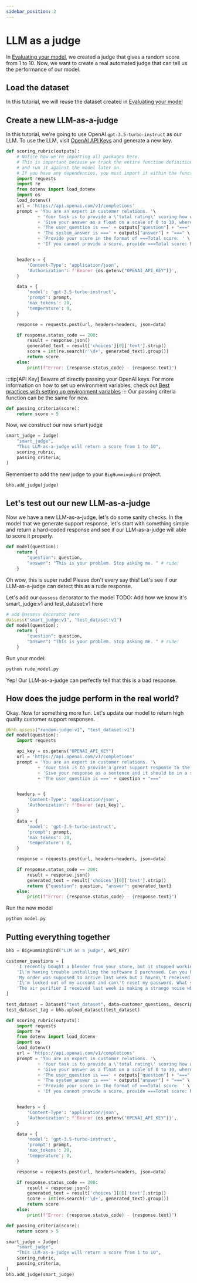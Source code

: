 ```yaml
---
sidebar_position: 2
---
```

# LLM as a judge

In [Evaluating your model](./create_a_random_judge.md), we created a judge that gives a random score from 1 to 10. Now, we want to create a real automated judge that can tell us the performance of our model. 

## Load the dataset
In this tutorial, we will reuse the dataset created in [Evaluating your model](./create_a_random_judge.md)

## Create a new LLM-as-a-judge
In this tutorial, we're going to use OpenAI `gpt-3.5-turbo-instruct` as our LLM. To use the LLM, visit [OpenAI API Keys](https://platform.openai.com/api-keys) and generate a new key. 

```python
def scoring_rubric(outputs):
    # Notice how we're importing all packages here.
    # This is important because we track the entire function definition 
    # and run it against the model later on. 
    # If you have any dependencies, you must import it within the function. 
    import requests
    import re
    from dotenv import load_dotenv
    import os
    load_dotenv()
    url = 'https://api.openai.com/v1/completions'
    prompt = 'You are an expert in customer relations. '\
            + 'Your task is to provide a \'total rating\' scoring how well the system_answer answers the user concerns expressed in the user_question.'\
            + 'Give your answer as a float on a scale of 0 to 10, where 0 means that the system_answer is not helpful at all, and 10 means that the answer completely and helpfully addresses the question.' \
            + 'The user_question is ===' + outputs["question"] + "===" \
            + 'The system_answer is ===' + outputs["answer"] + "===" \
            + 'Provide your score in the format of ===Total score: ' \
            + 'If you cannot provide a score, provide ===Total score: None'


    headers = {
        'Content-Type': 'application/json',
        'Authorization': f'Bearer {os.getenv("OPENAI_API_KEY")}',
    }

    data = {
        'model': 'gpt-3.5-turbo-instruct',
        'prompt': prompt,
        'max_tokens': 20,
        'temperature': 0,
    }

    response = requests.post(url, headers=headers, json=data)

    if response.status_code == 200:
        result = response.json()
        generated_text = result['choices'][0]['text'].strip()
        score = int(re.search(r'\d+', generated_text).group())
        return score
    else:
        print(f"Error: {response.status_code} - {response.text}")
```
:::tip[API Key]
Beware of directly passing your OpenAI keys. For more information on how to set up environment variables, check out [Best practices with setting up environment variables](../further_topics/env_var.md)
:::
Our passing criteria function can be the same for now.

```python
def passing_criteria(score):
    return score > 5
```
Now, we construct our new smart judge
```python
smart_judge = Judge(
    "smart_judge",
    "This LLM-as-a-judge will return a score from 1 to 10",
    scoring_rubric,
    passing_criteria,
)
```

Remember to add the new judge to your `BigHummingbird` project.
```python
bhb.add_judge(judge)
```

## Let's test out our new LLM-as-a-judge
Now we have a new LLM-as-a-judge, let's do some sanity checks. 
In the model that we generate support response, let's start with something simple and return a hard-coded response and see if our LLM-as-a-judge will able to score it properly.
```python title="rude_model.py"
def model(question):
    return {
        "question": question,
        "answer": "This is your problem. Stop asking me. " # rude!
    }    
```
Oh wow, this is super rude! Please don't every say this! Let's see if our LLM-as-a-judge can detect this as a rude response. 

Let's add our `@assess` decorator to the model
TODO: Add how we know it's smart_judge:v1 and test_dataset:v1 here
```python title="rude_model.py"
# add @assess decorator here
@assess("smart_judge:v1", "test_dataset:v1")
def model(question):
    return {
        "question": question,
        "answer": "This is your problem. Stop asking me. " # rude!
    }
```
Run your model: 
```bash
python rude_model.py
```
Yep! Our LLM-as-a-judge can perfectly tell that this is a bad response. 

## How does the judge perform in the real world? 
Okay. Now for something more fun. Let's update our model to return high quality customer support responses. 
```python title="model.py"
@bhb.assess("random-judge:v1", "test_dataset:v1")
def model(question):
    import requests

    api_key = os.getenv("OPENAI_API_KEY")
    url = 'https://api.openai.com/v1/completions'
    prompt = 'You are an expert in customer relations. '\
            + 'Your task is to provide a great support response to the given customer question.'\
            + 'Give your response as a sentence and it should be in a supportive and helpful tone.' \
            + 'The user_question is ===' + question + "==="


    headers = {
        'Content-Type': 'application/json',
        'Authorization': f'Bearer {api_key}',
    }

    data = {
        'model': 'gpt-3.5-turbo-instruct',
        'prompt': prompt,
        'max_tokens': 20,
        'temperature': 0,
    }

    response = requests.post(url, headers=headers, json=data)

    if response.status_code == 200:
        result = response.json()
        generated_text = result['choices'][0]['text'].strip()
        return {"question": question, "answer": generated_text}
    else:
        print(f"Error: {response.status_code} - {response.text}")
```
Run the new model
```bash
python model.py
```

## Putting everything together
```python
bhb = BigHummingbird("LLM as a judge", API_KEY)

customer_questions = [
    'I recently bought a blender from your store, but it stopped working within a week. Can I get a refund?',
    'I\'m having trouble installing the software I purchased. Can you help?',
    'My order was supposed to arrive last week but I haven\'t received it yet. What\'s happening?',
    'I\'m locked out of my account and can\'t reset my password. What should I do?',
    'The air purifier I received last week is making a strange noise when it\'s on the highest setting. Should I be concerned or is this normal?'
]

test_dataset = Dataset("test_dataset", data=customer_questions, description="Customer questions")
test_dataset_tag = bhb.upload_dataset(test_dataset)

def scoring_rubric(outputs):
    import requests
    import re
    from dotenv import load_dotenv
    import os
    load_dotenv()
    url = 'https://api.openai.com/v1/completions'
    prompt = 'You are an expert in customer relations. '\
            + 'Your task is to provide a \'total rating\' scoring how well the system_answer answers the user concerns expressed in the user_question.'\
            + 'Give your answer as a float on a scale of 0 to 10, where 0 means that the system_answer is not helpful at all, and 10 means that the answer completely and helpfully addresses the question.' \
            + 'The user_question is ===' + outputs["question"] + "===" \
            + 'The system_answer is ===' + outputs["answer"] + "===" \
            + 'Provide your score in the format of ===Total score: ' \
            + 'If you cannot provide a score, provide ===Total score: None'


    headers = {
        'Content-Type': 'application/json',
        'Authorization': f'Bearer {os.getenv("OPENAI_API_KEY")}',
    }

    data = {
        'model': 'gpt-3.5-turbo-instruct',
        'prompt': prompt,
        'max_tokens': 20,
        'temperature': 0,
    }

    response = requests.post(url, headers=headers, json=data)

    if response.status_code == 200:
        result = response.json()
        generated_text = result['choices'][0]['text'].strip()
        score = int(re.search(r'\d+', generated_text).group())
        return score
    else:
        print(f"Error: {response.status_code} - {response.text}")

def passing_criteria(score):
    return score > 5

smart_judge = Judge(
    "smart_judge",
    "This LLM-as-a-judge will return a score from 1 to 10",
    scoring_rubric,
    passing_criteria,
)
bhb.add_judge(smart_judge)
```